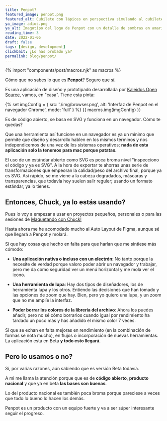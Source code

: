 ```yaml
---
title: Penpot?
featured_image: penpot.png
featured_alt: Cubilete con lápices en perspectiva simulando al cubilete del logo de la aplicación. Todo en blancos, negros, grises y con un fondo amarillo.
ya_image: adios.png
ya_alt: Imagotipo del logo de Penpot con un detalle de sombras en amarillos anaranjados.
reading_time: 3
date: 2022-01-05
draft: false
tags: [design, development]
clickbait: ¿Lo has probado ya?
permalink: blog/penpot/
---
```

{% import "components/post/macros.njk" as macros %}

Cómo que no sabes lo que es [**Penpot**](https://penpot.app/)? Seguro que sí.

Es una aplicación de diseño y prototipado desarrollada por [Kaleidos Open Source](https://kaleidos.net/), vamos, en "casa". Tiene esta pinta:

{% set imgConfig = {
  src: './img/browser.png',
  alt: 'Interfaz de Penpot en el navegador Chrome',
  mode: 'full'
} %}
{{ macros.img(imgConfig) }}

Es de código abierto, se basa en SVG y funciona en un navegador. Cómo te quedas?

Que una herramienta así funcione en un navegador es ya un mínimo que permite que diseño y desarrollo hablen en los mismos términos y nos independicemos de una vez de los sistemas operativos; **nada de esta aplicación solo la tenemos para mac porque patatas**.

El uso de un estándar abierto como SVG es poca broma nivel "inspecciono el código y ya es SVG". A la hora de exportar te ahorras unas serie de transformaciones que empeoran la calidad/peso del archivo final, porque ya es SVG.
Así rápido, se me viene a la cabeza degradados, máscaras y transparencias, que todavía hoy suelen salir reguler; usando un formato estándar, ya lo tienes.

## Entonces, Chuck, ya lo estás usando?

Pues lo voy a empezar a usar en proyectos pequeños, personales o para las sesiones de [Maquetando con Chuck!](https://spacenomads.com/maquetando-con-chuck)

Hasta ahora me he acomodado mucho al Auto Layout de Figma, aunque sé que llegará a Penpot y molará.

Sí que hay cosas que hecho en falta para que harían que me sintiese más cómodo:

- **Una aplicación nativa o incluso con un electrón**:
  No tanto porque la necesite de verdad porque valoro poder abrir un navegador y trabajar, pero me da como seguridad ver un menú horizontal y me mola ver el icono.

- **Una herramienta de lupa**:
  Hay dos tipos de diseñadores, los de herramienta lupa y los otros. Entiendo las decisiones que han tomado y las opciones de zoom que hay. Bien, pero yo quiero una lupa, y un zoom que no me amplíe la interfaz.

- **Poder borrar los colores de la librería del archivo**:
  Ahora los puedes añadir, pero no sé cómo borrarlos cuando igual por rendimiento ha tardado un poco más y has añadido el mismo color 7 veces.

Sí que se echan en falta mejoras en rendimiento (en la combinación de formas se nota mucho), en flujos o incorporación de nuevas herramientas. La aplicación está en Beta **y todo esto llegará**.

## Pero lo usamos o no?

Sí, por varias razones, aún sabiendo que es versión Beta todavía.

A mi me llama la atención porque que es de **código abierto**, **producto nacional** y que ya en beta **las bases son buenas**.

Lo del producto nacional es también poca broma porque pareciese a veces que todo lo bueno lo hacen los demás.

Penpot es un producto con un equipo fuerte y va a ser súper interesante seguir el progreso.
